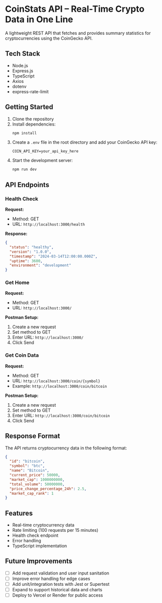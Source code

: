 # CoinStats API – Real-Time Crypto Data in One Line

A lightweight REST API that fetches and provides summary statistics for cryptocurrencies using the CoinGecko API.

## Tech Stack
- Node.js
- Express.js
- TypeScript
- Axios
- dotenv
- express-rate-limit

## Getting Started

1. Clone the repository
2. Install dependencies:
   ```bash
   npm install
   ```
3. Create a `.env` file in the root directory and add your CoinGecko API key:
   ```
   COIN_API_KEY=your_api_key_here
   ```
4. Start the development server:
   ```bash
   npm run dev
   ```

## API Endpoints

### Health Check
**Request:**
- Method: GET
- URL: `http://localhost:3000/health`

**Response:**
```json
{
  "status": "healthy",
  "version": "1.0.0",
  "timestamp": "2024-03-14T12:00:00.000Z",
  "uptime": 3600,
  "environment": "development"
}
```

### Get Home
**Request:**
- Method: GET
- URL: `http://localhost:3000/`

**Postman Setup:**
1. Create a new request
2. Set method to GET
3. Enter URL: `http://localhost:3000/`
4. Click Send

### Get Coin Data
**Request:**
- Method: GET
- URL: `http://localhost:3000/coin/{symbol}`
- Example: `http://localhost:3000/coin/bitcoin`

**Postman Setup:**
1. Create a new request
2. Set method to GET
3. Enter URL: `http://localhost:3000/coin/bitcoin`
4. Click Send

## Response Format

The API returns cryptocurrency data in the following format:
```json
{
  "id": "bitcoin",
  "symbol": "btc",
  "name": "Bitcoin",
  "current_price": 50000,
  "market_cap": 1000000000,
  "total_volume": 50000000,
  "price_change_percentage_24h": 2.5,
  "market_cap_rank": 1
}
```

## Features

- Real-time cryptocurrency data
- Rate limiting (100 requests per 15 minutes)
- Health check endpoint
- Error handling
- TypeScript implementation

## Future Improvements

- [ ] Add request validation and user input sanitation  
- [ ] Improve error handling for edge cases  
- [ ] Add unit/integration tests with Jest or Supertest  
- [ ] Expand to support historical data and charts  
- [ ] Deploy to Vercel or Render for public access  
